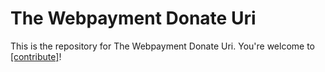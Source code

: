 # The Webpayment Donate Uri

This is the repository for The Webpayment Donate Uri. You're welcome to
[[contribute]](CONTRIBUTING.md)!
